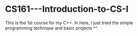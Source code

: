# CS161---Introduction-to-CS-I

This is the 1st course for my C++.  In here, I just tried the simple programming technique and basic projects ^^.
